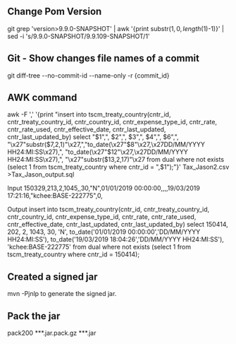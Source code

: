 ## Change Pom Version
git grep 'version>9.9.0-SNAPSHOT' | awk '{print substr($1,0, length($1)-1)}' | sed -i 's/9.9.0-SNAPSHOT/9.9.109-SNAPSHOT/1'

## Git - Show changes file names of a commit
git diff-tree --no-commit-id --name-only -r {commit_id}

## AWK command
awk -F ',' '{print "insert into tscm_treaty_country(cntr_id, cntr_treaty_country_id, cntr_country_id, cntr_expense_type_id, cntr_rate, cntr_rate_used, cntr_effective_date, cntr_last_updated, cntr_last_updated_by) select "$1",", $2",", $3",", $4",", $6",", "\x27"substr($7,2,1)"\x27,","to_date(\x27"$8"\x27,\x27DD/MM/YYYY HH24:MI:SS\x27),", "to_date(\x27"$12"\x27,\x27DD/MM/YYYY HH24:MI:SS\x27),", "\x27"substr($13,2,17)"\x27 from dual where not exists (select 1 from tscm_treaty_country where cntr_id = ",$1");"}' Tax_Jason2.csv >Tax_Jason_output.sql

Input
150329,213,2,1045,,30,"N",01/01/2019 00:00:00,,,,19/03/2019 17:21:16,"kchee:BASE-222775",0,

Output
insert into tscm_treaty_country(cntr_id, cntr_treaty_country_id, cntr_country_id, cntr_expense_type_id, cntr_rate, cntr_rate_used, cntr_effective_date, cntr_last_updated, cntr_last_updated_by) select 150414, 202, 2, 1043, 30, 'N', to_date('01/01/2019 00:00:00','DD/MM/YYYY HH24:MI:SS'), to_date('19/03/2019 18:04:26','DD/MM/YYYY HH24:MI:SS'), 'kchee:BASE-222775' from dual where not exists (select 1 from tscm_treaty_country where cntr_id =  150414);

## Created a signed jar 
mvn -Pjnlp to generate the signed jar.

## Pack the jar 
pack200 ***.jar.pack.gz          ***.jar
